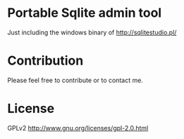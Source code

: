 Portable Sqlite admin tool
===============================================

Just including the windows binary of http://sqlitestudio.pl/


# Contribution

Please feel free to contribute or to contact me.

# License

GPLv2 http://www.gnu.org/licenses/gpl-2.0.html
